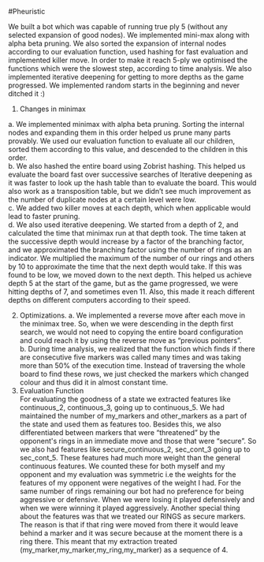#Pheuristic

We built a bot which was capable of running true ply 5 (without any selected expansion of good
nodes). We implemented mini-max along with alpha beta pruning. We also sorted the expansion
of internal nodes according to our evaluation function, used hashing for fast evaluation and
implemented killer move. In order to make it reach 5-ply we optimised the functions which were
the slowest step, according to time analysis. We also implemented iterative deepening for
getting to more depths as the game progressed. We implemented random starts in the
beginning and never ditched it :)  

1. Changes in minimax  

a. We implemented minimax with alpha beta pruning. Sorting the internal nodes and
expanding them in this order helped us prune many parts provably. We used our
evaluation function to evaluate all our children, sorted them according to this
value, and descended to the children in this order.  
b. We also hashed the entire board using Zobrist hashing. This helped us evaluate
the board fast over successive searches of Iterative deepening as it was faster to
look up the hash table than to evaluate the board. This would also work as a
transposition table, but we didn’t see much improvement as the number of
duplicate nodes at a certain level were low.  
c. We added two killer moves at each depth, which when applicable would lead to
faster pruning.  
d. We also used iterative deepening. We started from a depth of 2, and calculated
the time that minimax run at that depth took. The time taken at the successive
depth would increase by a factor of the branching factor, and we approximated
the branching factor using the number of rings as an indicator. We multiplied the
maximum of the number of our rings and others by 10 to approximate the time
that the next depth would take. If this was found to be low, we moved down to the
next depth. This helped us achieve depth 5 at the start of the game, but as the
game progressed, we were hitting depths of 7, and sometimes even 11. Also, this
made it reach different depths on different computers according to their speed.  

2. Optimizations. 
a. We implemented a reverse move after each move in the minimax tree. So, when
we were descending in the depth first search, we would not need to copying the
entire board configuration and could reach it by using the reverse move as
“previous pointers”.  
b. During time analysis, we realized that the function which finds if there are
consecutive five markers was called many times and was taking more than 50%
of the execution time. Instead of traversing the whole board to find these rows,
we just checked the markers which changed colour and thus did it in almost
constant time.  
3. Evaluation Function  
For evaluating the goodness of a state we extracted features like continuous_2,
continuous_3, going up to continuous_5. We had maintained the number of my_markers and
other_markers as a part of the state and used them as features too. Besides this, we also
differentiated between markers that were “threatened” by the opponent's rings in an immediate
move and those that were “secure”. So we also had features like secure_continuous_2,
sec_cont_3 going up to sec_cont_5. These features had much more weight than the general
continuous features. We counted these for both myself and my opponent and my evaluation
was symmetric i.e the weights for the features of my opponent were negatives of the weight I
had. For the same number of rings remaining our bot had no preference for being aggressive or
defensive. When we were losing it played defensively and when we were winning it played
aggressively. Another special thing about the features was that we treated our RINGS as secure
markers. The reason is that if that ring were moved from there it would leave behind a marker
and it was secure because at the moment there is a ring there. This meant that my extraction
treated (my_marker,my_marker,my_ring,my_marker) as a sequence of 4.  